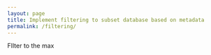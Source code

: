 ```yaml
---
layout: page
title: Implement filtering to subset database based on metadata 
permalink: /filtering/
---
```


FIlter to the max
